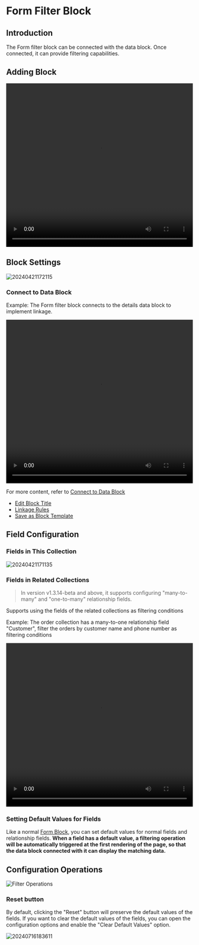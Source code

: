 # Form Filter Block

## Introduction

The Form filter block can be connected with the data block. Once connected, it can provide filtering capabilities.

## Adding Block

  <video width="100%" height="440" controls>
      <source src="https://static-docs.nocobase.com/20240426172722.mp4" type="video/mp4">
    </video>

## Block Settings

![20240421172115](https://static-docs.nocobase.com/20240421172115.png)

### Connect to Data Block

Example: The Form filter block connects to the details data block to implement linkage.

  <video width="100%" height="440" controls>
      <source src="https://static-docs.nocobase.com/20240421170947.mp4" type="video/mp4">
    </video>

For more content, refer to [Connect to Data Block](/handbook/ui/blocks/block-settings/connect-block)

- [Edit Block Title](/handbook/ui/blocks/block-settings/block-title)
- [Linkage Rules](/handbook/ui/blocks/block-settings/linkage-rule)
- [Save as Block Template](/handbook/ui/blocks/block-settings/block-template)

## Field Configuration

### Fields in This Collection

![20240421171135](https://static-docs.nocobase.com/20240421171135.png)

### Fields in Related Collections
> In version v1.3.14-beta and above, it supports configuring "many-to-many" and "one-to-many" relationship fields.

Supports using the fields of the related collections as filtering conditions

Example: The order collection has a many-to-one relationship field "Customer", filter the orders by customer name and phone number as filtering conditions

<video width="100%" height="440" controls>
<source src="https://static-docs.nocobase.com/20240421171437.mp4" type="video/mp4">
</video>

### Setting Default Values for Fields

Like a normal [Form Block](/handbook/ui/blocks/data-blocks/form), you can set default values for normal fields and relationship fields. **When a field has a default value, a filtering operation will be automatically triggered at the first rendering of the page, so that the data block connected with it can display the matching data.**

## Configuration Operations

![Filter Operations](https://static-docs.nocobase.com/20240421171839.png)

### Reset button

By default, clicking the "Reset" button will preserve the default values of the fields. If you want to clear the default values of the fields, you can open the configuration options and enable the "Clear Default Values" option.

![20240716183611](https://static-docs.nocobase.com/20240716183611.png)
